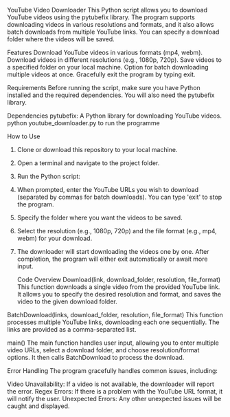 YouTube Video Downloader
This Python script allows you to download YouTube videos using the pytubefix library. The program supports downloading videos in various resolutions and formats, and it also allows batch downloads from multiple YouTube links. You can specify a download folder where the videos will be saved.

Features
Download YouTube videos in various formats (mp4, webm).
Download videos in different resolutions (e.g., 1080p, 720p).
Save videos to a specified folder on your local machine.
Option for batch downloading multiple videos at once.
Gracefully exit the program by typing exit.

Requirements
Before running the script, make sure you have Python installed and the required dependencies. You will also need the pytubefix library.

Dependencies
pytubefix: A Python library for downloading YouTube videos.
python youtube_downloader.py to run the programme

How to Use
1. Clone or download this repository to your local machine.

2. Open a terminal and navigate to the project folder.

3. Run the Python script:

4. When prompted, enter the YouTube URLs you wish to download (separated by commas for batch downloads). You can type 'exit' to stop the program.

5. Specify the folder where you want the videos to be saved.

6. Select the resolution (e.g., 1080p, 720p) and the file format (e.g., mp4, webm) for your download.

7. The downloader will start downloading the videos one by one. After completion, the program will either exit automatically or await more input.

   Code Overview
Download(link, download_folder, resolution, file_format)
This function downloads a single video from the provided YouTube link. It allows you to specify the desired resolution and format, and saves the video to the given download folder.

BatchDownload(links, download_folder, resolution, file_format)
This function processes multiple YouTube links, downloading each one sequentially. The links are provided as a comma-separated list.

main()
The main function handles user input, allowing you to enter multiple video URLs, select a download folder, and choose resolution/format options. It then calls BatchDownload to process the download.

Error Handling
The program gracefully handles common issues, including:

Video Unavailability: If a video is not available, the downloader will report the error.
Regex Errors: If there is a problem with the YouTube URL format, it will notify the user.
Unexpected Errors: Any other unexpected issues will be caught and displayed.
